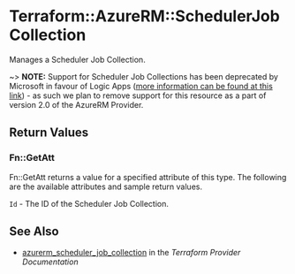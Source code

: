 # Terraform::AzureRM::SchedulerJobCollection

Manages a Scheduler Job Collection.

~> **NOTE:** Support for Scheduler Job Collections has been deprecated by Microsoft in favour of Logic Apps ([more information can be found at this link](https://docs.microsoft.com/en-us/azure/scheduler/migrate-from-scheduler-to-logic-apps)) - as such we plan to remove support for this resource as a part of version 2.0 of the AzureRM Provider.

## Return Values

### Fn::GetAtt

Fn::GetAtt returns a value for a specified attribute of this type. The following are the available attributes and sample return values.

`Id` - The ID of the Scheduler Job Collection.

## See Also

* [azurerm_scheduler_job_collection](https://www.terraform.io/docs/providers/azurerm/r/scheduler_job_collection.html) in the _Terraform Provider Documentation_